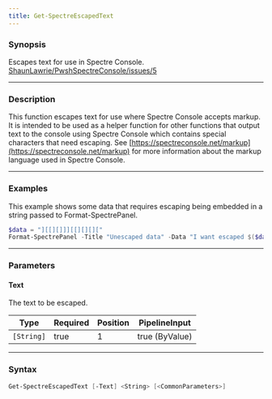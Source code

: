 ```yaml
---
title: Get-SpectreEscapedText
---
```




### Synopsis
Escapes text for use in Spectre Console.
[ShaunLawrie/PwshSpectreConsole/issues/5](https://github.com/ShaunLawrie/PwshSpectreConsole/issues/5)

---

### Description

This function escapes text for use where Spectre Console accepts markup. It is intended to be used as a helper function for other functions that output text to the console using Spectre Console which contains special characters that need escaping.
See [https://spectreconsole.net/markup](https://spectreconsole.net/markup) for more information about the markup language used in Spectre Console.

---

### Examples
This example shows some data that requires escaping being embedded in a string passed to Format-SpectrePanel.

```powershell
$data = "][[][]]][[][][]["
Format-SpectrePanel -Title "Unescaped data" -Data "I want escaped $($data | Get-SpectreEscapedText) [yellow]and[/] [red]unescaped[/] data"
```

---

### Parameters
#### **Text**
The text to be escaped.

|Type      |Required|Position|PipelineInput |
|----------|--------|--------|--------------|
|`[String]`|true    |1       |true (ByValue)|

---

### Syntax
```powershell
Get-SpectreEscapedText [-Text] <String> [<CommonParameters>]
```

